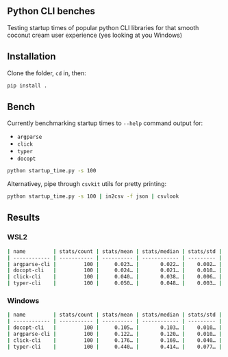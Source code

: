 ## Python CLI benches
Testing startup times of popular python CLI libraries for that smooth coconut cream user experience (yes looking at you Windows)


## Installation
Clone the folder, `cd` in, then:
```bash
pip install .
```

## Bench
Currently benchmarking startup times to `--help` command output for:
- `argparse`
- `click`
- `typer`
- `docopt`

```bash
python startup_time.py -s 100
```

Alternativey, pipe through `csvkit` utils for pretty printing:
```bash
python startup_time.py -s 100 | in2csv -f json | csvlook
```

## Results
### WSL2
```bash
| name         | stats/count | stats/mean | stats/median | stats/std |
| ------------ | ----------- | ---------- | ------------ | --------- |
| argparse-cli |         100 |     0.023… |       0.022… |    0.002… |
| docopt-cli   |         100 |     0.024… |       0.021… |    0.010… |
| click-cli    |         100 |     0.040… |       0.038… |    0.006… |
| typer-cli    |         100 |     0.050… |       0.048… |    0.003… |
```

### Windows
```bash
| name         | stats/count | stats/mean | stats/median | stats/std |
| ------------ | ----------- | ---------- | ------------ | --------- |
| docopt-cli   |         100 |     0.105… |       0.103… |    0.010… |
| argparse-cli |         100 |     0.122… |       0.120… |    0.010… |
| click-cli    |         100 |     0.176… |       0.169… |    0.040… |
| typer-cli    |         100 |     0.440… |       0.414… |    0.077… |
```
